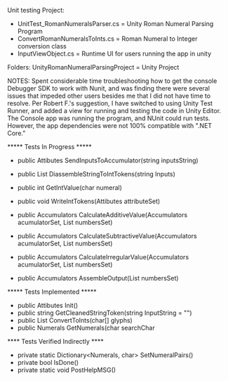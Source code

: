 Unit testing Project:
- UnitTest_RomanNumeralsParser.cs = Unity Roman Numeral Parsing Program
- ConvertRomanNumeralsToInts.cs = Roman Numeral to Integer conversion class 
- InputViewObject.cs = Runtime UI for users running the app in unity

Folders:
UnityRomanNumeralParsingProject  = Unity Project 

NOTES:
Spent considerable time troubleshooting how to get the console Debugger SDK to work with Nunit, and was finding there were several issues that impeded other users besides me that I did not have time to resolve. Per Robert F.'s suggestion, I have switched to using Unity Test Runner, and added a view for running and testing the code in Unity Editor. The Console app was running the program, and NUnit could run tests. However, the app dependencies were not 100% compatible with ".NET Core." 

***** Tests In Progress ***** 
- public Attibutes SendInputsToAccumulator(string inputsString)

- public List<int> DiassembleStringToIntTokens(string Inputs)
- public int GetIntValue(char numeral)
- public void WriteIntTokens(Attibutes attributeSet)
- public Accumulators CalculateAdditiveValue(Accumulators acumulatorSet, List<int> numbersSet)
- public Accumulators CalculateSubtractiveValue(Accumulators acumulatorSet, List<int> numbersSet)
- public Accumulators CalculateIrregularValue(Accumulators acumulatorSet, List<int> numbersSet)
- public Accumulators AssembleOutput(List<int> numbersSet)

***** Tests Implemented ***** 
- public Attibutes Init()
- public string GetCleanedStringToken(string InputString = "")
- public List<int> ConvertToInts(char[] glyphs)
- public Numerals GetNumerals(char searchChar

**** Tests Verified Indirectly ****
- private static Dictionary<Numerals, char> SetNumeralPairs()
- private bool IsDone()
- private static void PostHelpMSG()
